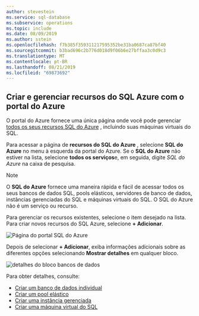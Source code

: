 ```yaml
---
author: stevestein
ms.service: sql-database
ms.subservice: operations
ms.topic: include
ms.date: 08/09/2019
ms.author: sstein
ms.openlocfilehash: f7b385f359311217595352be31ba0687ca87bf40
ms.sourcegitcommit: b3bad696c2b776d018d9f06b6e27bffaa3c0d9c3
ms.translationtype: MT
ms.contentlocale: pt-BR
ms.lasthandoff: 08/21/2019
ms.locfileid: "69873692"
---
```

## <a name="create-and-manage-azure-sql-resources-with-the-azure-portal"></a>Criar e gerenciar recursos do SQL Azure com o portal do Azure

O portal do Azure fornece uma única página onde você pode gerenciar [todos os seus recursos SQL do Azure](https://portal.azure.com/#blade/HubsExtension/BrowseResource/resourceType/Microsoft.Sql%2Fazuresql) , incluindo suas máquinas virtuais do SQL.

Para acessar a página de **recursos do SQL do Azure** , selecione **SQL do Azure** no menu à esquerda da portal do Azure. Se o **SQL do Azure** não estiver na lista, selecione **todos os serviços**e, em seguida, digite *SQL do Azure* na caixa de pesquisa.

> [!NOTE]
> O **SQL do Azure** fornece uma maneira rápida e fácil de acessar todos os seus bancos de dados SQL, pools elásticos, servidores de banco de dados, instâncias gerenciadas do SQL e máquinas virtuais do SQL. O SQL do Azure não é um serviço ou recurso. 

Para gerenciar os recursos existentes, selecione o item desejado na lista. Para criar novos recursos do SQL Azure, selecione **+ Adicionar**. 

![Página do portal SQL do Azure](../media/sql-database-technical-overview/azure-sql.png)

Depois de selecionar **+ Adicionar**, exiba informações adicionais sobre as diferentes opções selecionando **Mostrar detalhes** em qualquer bloco.

![detalhes do bloco bancos de dados](../media/sql-database-technical-overview/create-single-database.png)

Para obter detalhes, consulte:

- [Criar um banco de dados individual](../sql-database-single-database-get-started.md)
- [Criar um pool elástico](../sql-database-elastic-pool.md#creating-a-new-sql-database-elastic-pool-using-the-azure-portal)
- [Criar uma instância gerenciada](../sql-database-managed-instance-get-started.md)
- [Criar uma máquina virtual do SQL](../../virtual-machines/windows/sql/quickstart-sql-vm-create-portal.md)